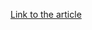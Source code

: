 [Link to the article](https://www.welivesecurity.com/en/we-live-science/chris-hadfield-sky-falling-space-junk-starmus-highlights/)
